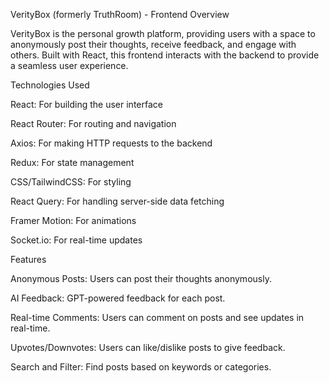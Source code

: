 VerityBox (formerly TruthRoom) - Frontend
Overview

VerityBox is the personal growth platform, providing users with a space to anonymously post their thoughts, receive feedback, and engage with others. Built with React, this frontend interacts with the backend to provide a seamless user experience.

Technologies Used

React: For building the user interface

React Router: For routing and navigation

Axios: For making HTTP requests to the backend

Redux: For state management

CSS/TailwindCSS: For styling

React Query: For handling server-side data fetching

Framer Motion: For animations

Socket.io: For real-time updates

Features

Anonymous Posts: Users can post their thoughts anonymously.

AI Feedback: GPT-powered feedback for each post.

Real-time Comments: Users can comment on posts and see updates in real-time.

Upvotes/Downvotes: Users can like/dislike posts to give feedback.

Search and Filter: Find posts based on keywords or categories.


